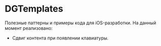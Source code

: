# DGTemplates

Полезные паттерны и примеры кода для iOS-разработки. На данный момент реализовано:
* Сдвиг контента при появлении клавиатуры.
